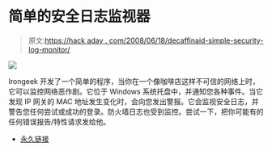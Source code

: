 # 简单的安全日志监视器

> 原文:[https://hack aday . com/2008/06/18/decaffinaid-simple-security-log-monitor/](https://hackaday.com/2008/06/18/decaffeinatid-simple-security-log-monitor/)

![](../Images/81263b8d2dff5b7a4ae8c9a2d9ac70cc.png)

Irongeek 开发了一个简单的程序，当你在一个像咖啡店这样不可信的网络上时，它可以监控网络恶作剧。它位于 Windows 系统托盘中，并通知您各种事件。当它发现 IP 网关的 MAC 地址发生变化时，会向您发出警报。它会监视安全日志，并警告您任何尝试或成功的登录。防火墙日志也受到监控。尝试一下，把你可能有的任何错误报告/特性请求发给他。

*   [永久链接](http://www.irongeek.com/i.php?page=security/decaffeinatid-simple-ids-arpwatch-for-windows)